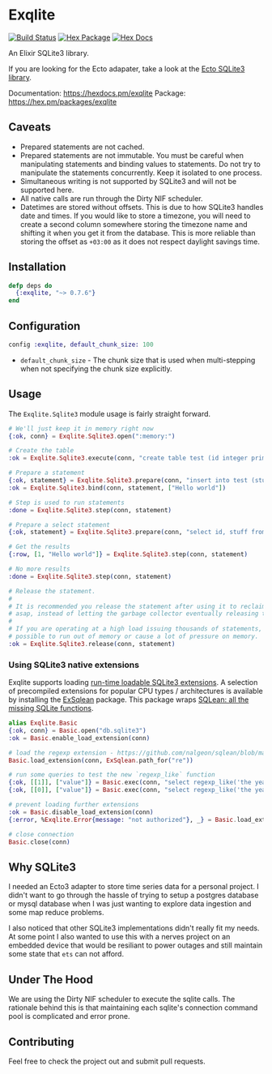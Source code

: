 # Exqlite

[![Build Status](https://github.com/elixir-sqlite/exqlite/workflows/CI/badge.svg)](https://github.com/elixir-sqlite/exqlite/actions)
[![Hex Package](https://img.shields.io/hexpm/v/exqlite.svg)](https://hex.pm/packages/exqlite)
[![Hex Docs](https://img.shields.io/badge/hex-docs-blue.svg)](https://hexdocs.pm/exqlite)

An Elixir SQLite3 library.

If you are looking for the Ecto adapater, take a look at the
[Ecto SQLite3 library][ecto_sqlite3].

Documentation: https://hexdocs.pm/exqlite
Package: https://hex.pm/packages/exqlite


## Caveats

* Prepared statements are not cached.
* Prepared statements are not immutable. You must be careful when manipulating
  statements and binding values to statements. Do not try to manipulate the
  statements concurrently. Keep it isolated to one process.
* Simultaneous writing is not supported by SQLite3 and will not be supported
  here.
* All native calls are run through the Dirty NIF scheduler.
* Datetimes are stored without offsets. This is due to how SQLite3 handles date
  and times. If you would like to store a timezone, you will need to create a
  second column somewhere storing the timezone name and shifting it when you
  get it from the database. This is more reliable than storing the offset as
  `+03:00` as it does not respect daylight savings time.


## Installation

```elixir
defp deps do
  {:exqlite, "~> 0.7.6"}
end
```


## Configuration

```elixir
config :exqlite, default_chunk_size: 100
```

* `default_chunk_size` - The chunk size that is used when multi-stepping when
  not specifying the chunk size explicitly.


## Usage

The `Exqlite.Sqlite3` module usage is fairly straight forward.

```elixir
# We'll just keep it in memory right now
{:ok, conn} = Exqlite.Sqlite3.open(":memory:")

# Create the table
:ok = Exqlite.Sqlite3.execute(conn, "create table test (id integer primary key, stuff text)");

# Prepare a statement
{:ok, statement} = Exqlite.Sqlite3.prepare(conn, "insert into test (stuff) values (?1)")
:ok = Exqlite.Sqlite3.bind(conn, statement, ["Hello world"])

# Step is used to run statements
:done = Exqlite.Sqlite3.step(conn, statement)

# Prepare a select statement
{:ok, statement} = Exqlite.Sqlite3.prepare(conn, "select id, stuff from test");

# Get the results
{:row, [1, "Hello world"]} = Exqlite.Sqlite3.step(conn, statement)

# No more results
:done = Exqlite.Sqlite3.step(conn, statement)

# Release the statement.
#
# It is recommended you release the statement after using it to reclaim the memory
# asap, instead of letting the garbage collector eventually releasing the statement.
#
# If you are operating at a high load issuing thousands of statements, it would be
# possible to run out of memory or cause a lot of pressure on memory.
:ok = Exqlite.Sqlite3.release(conn, statement)
```

### Using SQLite3 native extensions

Exqlite supports loading [run-time loadable SQLite3 extensions](https://www.sqlite.org/loadext.html).
A selection of precompiled extensions for popular CPU types / architectures is available by installing the [ExSqlean](https://github.com/mindreframer/ex_sqlean) package. This package wraps [SQLean: all the missing SQLite functions](https://github.com/nalgeon/sqlean).

```elixir
alias Exqlite.Basic
{:ok, conn} = Basic.open("db.sqlite3")
:ok = Basic.enable_load_extension(conn)

# load the regexp extension - https://github.com/nalgeon/sqlean/blob/main/docs/re.md
Basic.load_extension(conn, ExSqlean.path_for("re"))

# run some queries to test the new `regexp_like` function
{:ok, [[1]], ["value"]} = Basic.exec(conn, "select regexp_like('the year is 2021', ?) as value", ["2021"]) |> Basic.rows()
{:ok, [[0]], ["value"]} = Basic.exec(conn, "select regexp_like('the year is 2021', ?) as value", ["2020"]) |> Basic.rows()

# prevent loading further extensions
:ok = Basic.disable_load_extension(conn)
{:error, %Exqlite.Error{message: "not authorized"}, _} = Basic.load_extension(conn, ExSqlean.path_for("re"))

# close connection
Basic.close(conn)
```

## Why SQLite3

I needed an Ecto3 adapter to store time series data for a personal project. I
didn't want to go through the hassle of trying to setup a postgres database or
mysql database when I was just wanting to explore data ingestion and some map
reduce problems.

I also noticed that other SQLite3 implementations didn't really fit my needs. At
some point I also wanted to use this with a nerves project on an embedded device
that would be resiliant to power outages and still maintain some state that
`ets` can not afford.


## Under The Hood

We are using the Dirty NIF scheduler to execute the sqlite calls. The rationale
behind this is that maintaining each sqlite's connection command pool is
complicated and error prone.


## Contributing

Feel free to check the project out and submit pull requests.

[ecto_sqlite3]: <https://github.com/elixir-sqlite/ecto_sqlite3>
